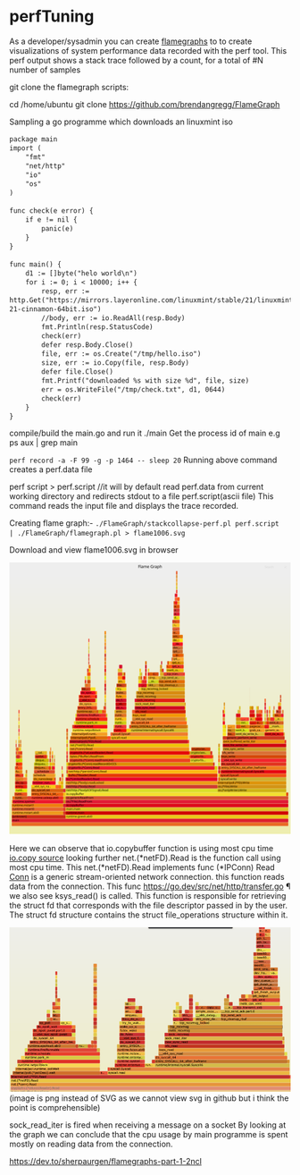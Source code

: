 # perfTuning

As a developer/sysadmin you can create [flamegraphs](https://github.com/brendangregg/FlameGraph) to to create visualizations of system performance data recorded with the perf tool. This perf output shows a stack trace followed by a count, for a total of #N number of samples

git clone the flamegraph scripts:

cd /home/ubuntu
git clone https://github.com/brendangregg/FlameGraph

Sampling a go programme which downloads an linuxmint iso

```
package main
import (
    "fmt"
    "net/http"
    "io"
    "os"
)

func check(e error) {
    if e != nil {
        panic(e)
    }
}

func main() {
    d1 := []byte("helo world\n")
    for i := 0; i < 10000; i++ {
        resp, err := http.Get("https://mirrors.layeronline.com/linuxmint/stable/21/linuxmint-21-cinnamon-64bit.iso")
        //body, err := io.ReadAll(resp.Body)
        fmt.Println(resp.StatusCode)
        check(err)
        defer resp.Body.Close()
        file, err := os.Create("/tmp/hello.iso")
        size, err := io.Copy(file, resp.Body)
        defer file.Close()
        fmt.Printf("downloaded %s with size %d", file, size)
        err = os.WriteFile("/tmp/check.txt", d1, 0644)
        check(err)
    }
}
```
compile/build the main.go and run it ./main
Get the process id of main e.g ps aux | grep main

`perf record -a -F 99 -g -p 1464 -- sleep 20`
Running above command creates a perf.data file

perf script > perf.script //it will by default read perf.data from current working directory and redirects stdout to a file perf.script(ascii file)
This command reads the input file and displays the trace recorded.

Creating flame graph:-
`./FlameGraph/stackcollapse-perf.pl perf.script  | ./FlameGraph/flamegraph.pl > flame1006.svg`

Download and view flame1006.svg in browser

![flame1006.svg](https://github.com/sherpaurgen/perfTuning/blob/main/flame1006.svg?raw=true"flame1006.svg")

Here we can observe that io.copybuffer function is using most cpu time [io.copy source](https://cs.opensource.google/go/go/+/refs/tags/go1.19.2:src/io/io.go;l=386)
looking further net.(*netFD).Read is the function call using most cpu time. This net.(*netFD).Read implements func (*IPConn) Read
[Conn](https://pkg.go.dev/net#Conn) is a generic stream-oriented network connection.
this function reads data from the connection. This func https://go.dev/src/net/http/transfer.go ¶
we also see ksys_read() is called. This function is responsible for retrieving the struct fd that corresponds with the file descriptor passed in by the user. The struct fd structure contains the struct file_operations structure within it.

![fg2.png](https://github.com/sherpaurgen/perfTuning/blob/main/fg2.png "fg2.png")
(image is png instead of SVG as we cannot view svg in github but i think the point is comprehensible)

sock_read_iter is fired when receiving a message on a socket
By looking at the graph we can conclude that the cpu usage by main programme is spent mostly on reading data from the connection.

https://dev.to/sherpaurgen/flamegraphs-part-1-2ncl
